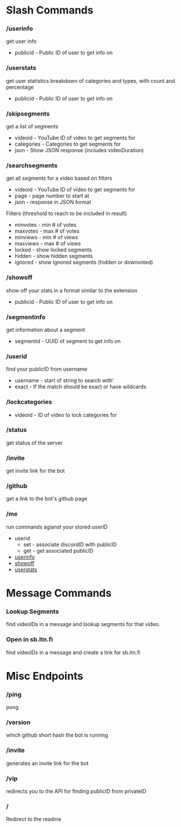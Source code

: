 # Slash Commands
### /userinfo
get user info
- publicid - Public ID of user to get info on

### /userstats
get user statistics
breakdown of categories and types, with count and percentage
- publicid - Public ID of user to get info on

### /skipsegments
get a list of segments 
- videoid - YouTube ID of video to get segments for
- categories - Categories to get segments for
- json - Show JSON response (includes videoDuration)

### /searchsegments
get all segments for a video based on filters
- videoid - YouTube ID of video to get segments for
- page - page number to start at
- json - response in JSON format

Filters (threshold to reach to be included in result)
- minvotes - min # of votes
- maxvotes - max # of votes
- minviews - min # of views
- maxviews - max # of views
- locked - show locked segments
- hidden - show hidden segments
- ignored - show ignored segments (hidden or downvoted)

### /showoff
show off your stats in a format similar to the extension
- publicid - Public ID of user to get info on

### /segmentinfo
get information about a segment
- segmentid - UUID of segment to get info on

### /userid
find your publicID from username
- username - start of string to search with'
- exact - If the match should be exact or have wildcards

### /lockcategories
- videoid - ID of video to lock categories for

### /status
get status of the server

### /invite
get invite link for the bot

### /github
get a link to the bot's github page

### /me
run commands agianst your stored userID
- userid
  - set - associate discordID with publicID 
  - get - get associated publicID
- [userinfo](#userinfo)
- [showoff](#showoff)
- [userstats](#userstats)

# Message Commands
### Lookup Segments
find videoIDs in a message and lookup segments for that video.

### Open in sb.ltn.fi
find videoIDs in a message and create a link for sb.ltn.fi

# Misc Endpoints
### /ping
pong

### /version
which github short hash the bot is running

### /invite
generates an invite link for the bot

### /vip
redirects you to the API for finding publicID from privateID

### /
Redirect to the readme